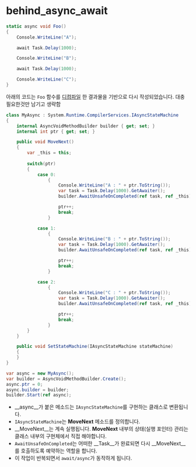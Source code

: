behind_async_await
====

```cs
static async void Foo()
{
    Console.WriteLine("A");

    await Task.Delay(1000);

    Console.WriteLine("B");

    await Task.Delay(1000);

    Console.WriteLine("C");
}
```

아래의 코드는 `Foo` 함수를 [디컴파일](https://github.com/pjc0247/behind_async_await/blob/master/decompiled.il) 한 결과물을 기반으로 다시 작성되었습니다. 대충 필요한것만 남기고 생략함
```cs
class MyAsync : System.Runtime.CompilerServices.IAsyncStateMachine
{
    internal AsyncVoidMethodBuilder builder { get; set; }
    internal int ptr { get; set; }

    public void MoveNext()
    {
        var _this = this;
        
        switch(ptr)
        {
            case 0:
                {
                    Console.WriteLine("A : " + ptr.ToString());
                    var task = Task.Delay(1000).GetAwaiter();
                    builder.AwaitUnsafeOnCompleted(ref task, ref _this);

                    ptr++;
                    break;
                }

            case 1:
                {
                    Console.WriteLine("B : " + ptr.ToString());
                    var task = Task.Delay(1000).GetAwaiter();
                    builder.AwaitUnsafeOnCompleted(ref task, ref _this);

                    ptr++;
                    break;
                }

            case 2:
                {
                    Console.WriteLine("C : " + ptr.ToString());
                    var task = Task.Delay(1000).GetAwaiter();
                    builder.AwaitUnsafeOnCompleted(ref task, ref _this);

                    ptr++;
                    break;
                }
        }
    }

    public void SetStateMachine(IAsyncStateMachine stateMachine)
    {
    }
}

var async = new MyAsync();
var builder = AsyncVoidMethodBuilder.Create();
async.ptr = 0;
async.builder = builder;
builder.Start(ref async);
```

* __async__가 붙은 메소드는 `IAsyncStateMachine`를 구현하는 클래스로 변환됩니다.
* `IAsyncStateMachine`는 __MoveNext__ 메소드를 정의합니다.
* __MoveNext__는 계속 실행됩니다. __MoveNext__ 내부의 상태(실행 포인터) 관리는 클래스 내부의 구현체에서 직접 해야합니다.
* `AwaitUnsafeOnCompleted`는 어떠한 __Task__가 완료되면 다시 __MoveNext__를 호출하도록 예약하는 역할을 합니다.
* 이 작업이 반복되면서 `await/async`가 동작하게 됩니다.
